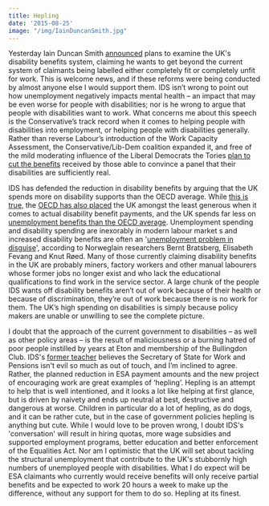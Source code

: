 ```yaml
---
title: Hepling
date: '2015-08-25'
image: "/img/IainDuncanSmith.jpg"
---
```


Yesterday Iain Duncan Smith [announced](http://www.reform.uk/publication/rt-hon-iain-duncan-smith-mp-speech-on-work-health-and-disability/) plans to examine the UK's disability benefits system, claiming he wants to get beyond the current system of claimants being labelled either completely fit or completely unfit for work. This is welcome news, and if these reforms were being conducted by almost anyone else I would support them. IDS isn’t wrong to point out how unemployment negatively impacts mental health – an impact that may be even worse for people with disabilities; nor is he wrong to argue that people with disabilities want to work. What concerns me about this speech is the Conservative’s track record when it comes to helping people with disabilities into employment, or helping people with disabilities generally. Rather than reverse Labour’s introduction of the Work Capacity Assessment, the Conservative/Lib-Dem coalition expanded it, and free of the mild moderating influence of the Liberal Democrats the Tories [plan to cut the benefits](http://www.disabilityrightsuk.org/news/2015/july/summer-budget-2015) received by those able to convince a panel that their disabilities are sufficiently real.

IDS has defended the reduction in disability benefits by arguing that the UK spends more on disability supports than the OECD average. While [this is true,](https://data.oecd.org/socialexp/public-spending-on-incapacity.htm) the [OECD has also placed](http://www.keepeek.com/Digital-Asset-Management/oecd/social-issues-migration-health/sickness-disability-and-work-breaking-the-barriers_9789264088856-en#page89) the UK amongst the least generous when it comes to actual disability benefit payments, and the UK spends far less on [unemployment benefits than the OECD average](https://data.oecd.org/socialexp/public-unemployment-spending.htm#indicator-chart). Unemployment spending and disability spending are inexorably in modern labour market s and increased disability benefits are often an '[unemployment problem in disguise](https://ideas.repec.org/p/iza/izadps/dp4897.html)', according to NorwegIain researchers Bernt Bratsberg, Elisabeth Fevang and Knut Røed. Many of those currently claiming disability benefits in the UK are probably miners, factory workers and other manual labourers whose former jobs no longer exist and who lack the educational qualifications to find work in the service sector. A large chunk of the people IDS wants off disability benefits aren’t out of work because of their health or because of discrimination, they’re out of work because there is no work for them. The UK’s high spending on disabilities is simply because policy makers are unable or unwilling to see the complete picture.

I doubt that the approach of the current government to disabilities – as well as other policy areas – is the result of maliciousness or a burning hatred of poor people instilled by years at Eton and membership of the Bullingdon Club. IDS's [former teacher](http://www.newstatesman.com/politics/2015/08/he-doesn-t-understand-poor-working-class-teacher-who-tried-turn-iain-duncan-smith) believes the Secretary of State for Work and Pensions isn't evil so much as out of touch, and I’m inclined to agree. Rather, the planned reduction in ESA payment amounts and the new project of encouraging work are great examples of ‘hepling’. Hepling is an attempt to help that is well intentioned, and it looks a lot like helping at first glance, but is driven by naivety and ends up neutral at best, destructive and dangerous at worse. Children in particular do a lot of hepling, as do dogs, and it can be rather cute, but in the case of government policies hepling is anything but cute. While I would love to be proven wrong, I doubt IDS's 'conversation' will result in hiring quotas, more wage subsidies and supported employment programs, better education and better enforcement of the Equalities Act. Nor am I optimistic that the UK will set about tackling the structural unemployment that contribute to the UK's stubbornly high numbers of unemployed people with disabilities. What I do expect will be ESA claimants who currently would receive benefits will only receive partial benefits and be expected to work 20 hours a week to make up the difference, without any support for them to do so. Hepling at its finest.
